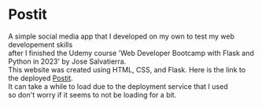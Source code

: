# Postit
A simple social media app that I developed on my own to test my web developement skills \
after I finished the Udemy course 'Web Developer Bootcamp with Flask and Python in 2023' by Jose Salvatierra. \
This website was created using HTML, CSS, and Flask. Here is the link to the deployed [Postit](https://postit-3n3g.onrender.com). \
It can take a while to load due to the deployment service that I used \
so don't worry if it seems to not be loading for a bit.
